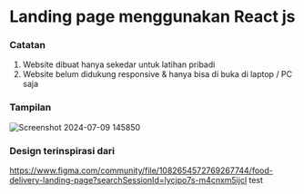 # Landing page menggunakan React js

### Catatan
1. Website dibuat hanya sekedar untuk latihan pribadi
2. Website belum didukung responsive & hanya bisa di buka di laptop / PC saja

### Tampilan
![Screenshot 2024-07-09 145850](https://github.com/adityarestuhudayana/landing-page-reactjs/assets/155047795/996d2ddb-7b11-4b2d-907a-6ba4e6b80394)

### Design terinspirasi dari
https://www.figma.com/community/file/1082654572769267744/food-delivery-landing-page?searchSessionId=lycjpo7s-m4cnxm5ijcl
test
